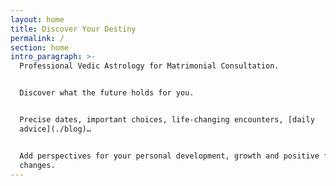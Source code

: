 ```yaml
---
layout: home
title: Discover Your Destiny
permalink: /
section: home
intro_paragraph: >-
  Professional Vedic Astrology for Matrimonial Consultation.


  Discover what the future holds for you.


  Precise dates, important choices, life-changing encounters, [daily
  advice](./blog)… 


  Add perspectives for your personal development, growth and positive forceful
  changes.
---
```


